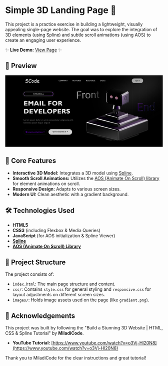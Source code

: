 # Simple 3D Landing Page 🚀

This project is a practice exercise in building a lightweight, visually appealing single-page website. The goal was to explore the integration of 3D elements (using Spline) and subtle scroll animations (using AOS) to create an engaging user experience.


✨ **Live Demo:** [View Page](https://shubhambhagat3226.github.io/simple-3d-page/) ✨

## 📸 Preview

![Simple 3D Landing Page Preview](https://github.com/Shubhambhagat3226/simple-3d-page/blob/main/images/Screenshot%202025-05-21%20204403.png?raw=true)

## 🌟 Core Features

*   **Interactive 3D Model:** Integrates a 3D model using [Spline](https://spline.design/).
*   **Smooth Scroll Animations:** Utilizes the [AOS (Animate On Scroll) library](https://michalsnik.github.io/aos/) for element animations on scroll.
*   **Responsive Design:** Adapts to various screen sizes.
*   **Modern UI:** Clean aesthetic with a gradient background.

## 🛠️ Technologies Used

*   **HTML5**
*   **CSS3** (including Flexbox & Media Queries)
*   **JavaScript** (for AOS initialization & Spline Viewer)
*   **[Spline](https://spline.design/)**
*   **[AOS (Animate On Scroll) Library](https://michalsnik.github.io/aos/)**

## 📂 Project Structure

The project consists of:
*   `index.html`: The main page structure and content.
*   `css/`: Contains `style.css` for general styling and `responsive.css` for layout adjustments on different screen sizes.
*   `images/`: Holds image assets used on the page (like `gradient.png`).

  
## 🙏 Acknowledgements

This project was built by following the "Build a Stunning 3D Website | HTML, CSS & Spline Tutorial" by **MiladiCode**.
*   **YouTube Tutorial:** [https://www.youtube.com/watch?v=o3Vj-Hl20N8](https://www.youtube.com/watch?v=o3Vj-Hl20N8)

Thank you to MiladiCode for the clear instructions and great tutorial!
